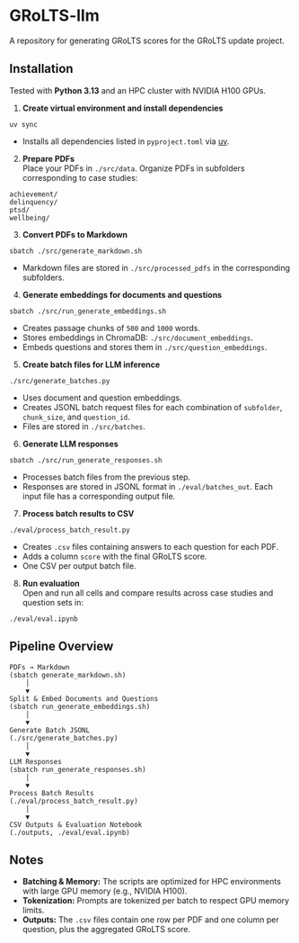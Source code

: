 # GRoLTS-llm

A repository for generating GRoLTS scores for the GRoLTS update project.

## Installation

Tested with **Python 3.13** and an HPC cluster with NVIDIA H100 GPUs.

1. **Create virtual environment and install dependencies**
```
uv sync
```
- Installs all dependencies listed in `pyproject.toml` via [uv](https://docs.astral.sh/uv/).


2. **Prepare PDFs**  
Place your PDFs in `./src/data`. Organize PDFs in subfolders corresponding to case studies:
```
achievement/
delinquency/
ptsd/
wellbeing/
```

3. **Convert PDFs to Markdown**
```
sbatch ./src/generate_markdown.sh
```
- Markdown files are stored in `./src/processed_pdfs` in the corresponding subfolders.

4. **Generate embeddings for documents and questions**
```
sbatch ./src/run_generate_embeddings.sh
```
- Creates passage chunks of `500` and `1000` words.
- Stores embeddings in ChromaDB: `./src/document_embeddings`.
- Embeds questions and stores them in `./src/question_embeddings`.

5. **Create batch files for LLM inference**
```
./src/generate_batches.py
```
- Uses document and question embeddings.
- Creates JSONL batch request files for each combination of `subfolder`, `chunk_size`, and `question_id`.
- Files are stored in `./src/batches`.

6. **Generate LLM responses**
```
sbatch ./src/run_generate_responses.sh
```
- Processes batch files from the previous step.
- Responses are stored in JSONL format in `./eval/batches_out`. Each input file has a corresponding output file.

7. **Process batch results to CSV**
```
./eval/process_batch_result.py
```
- Creates `.csv` files containing answers to each question for each PDF.
- Adds a column `score` with the final GRoLTS score.
- One CSV per output batch file.

8. **Run evaluation**  
Open and run all cells and compare results across case studies and question sets in:
```
./eval/eval.ipynb
```

## Pipeline Overview
```
PDFs → Markdown
(sbatch generate_markdown.sh)
    │
    ▼
Split & Embed Documents and Questions
(sbatch run_generate_embeddings.sh)
    │
    ▼
Generate Batch JSONL
(./src/generate_batches.py)
    │
    ▼
LLM Responses
(sbatch run_generate_responses.sh)
    │
    ▼
Process Batch Results
(./eval/process_batch_result.py)
    │
    ▼
CSV Outputs & Evaluation Notebook
(./outputs, ./eval/eval.ipynb)
```

## Notes

- **Batching & Memory:** The scripts are optimized for HPC environments with large GPU memory (e.g., NVIDIA H100).
- **Tokenization:** Prompts are tokenized per batch to respect GPU memory limits.
- **Outputs:** The `.csv` files contain one row per PDF and one column per question, plus the aggregated GRoLTS score.
